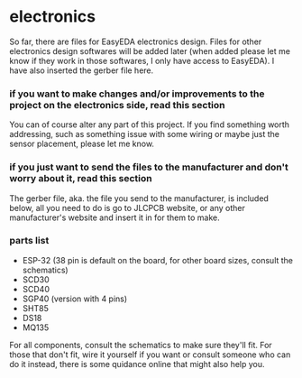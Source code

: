 # electronics

So far, there are files for EasyEDA electronics design. Files for other electronics design softwares will be added later (when added please let me know if they work in those softwares, I only have access to EasyEDA). I have also inserted the gerber file here.

### if you want to make changes and/or improvements to the project on the electronics side, read this section

You can of course alter any part of this project. If you find something worth addressing, such as something issue with some wiring or maybe just the sensor placement, please let me know.

### if you just want to send the files to the manufacturer and don't worry about it, read this section

The gerber file, aka. the file you send to the manufacturer, is included below, all you need to do is go to JLCPCB website, or any other manufacturer's website and insert it in for them to make.

### parts list

- ESP-32 (38 pin is default on the board, for other board sizes, consult the schematics)
- SCD30
- SCD40
- SGP40 (version with 4 pins)
- SHT85
- DS18
- MQ135

For all components, consult the schematics to make sure they'll fit. For those that don't fit, wire it yourself if you want or consult someone who can do it instead, there is some quidance online that might also help you.
